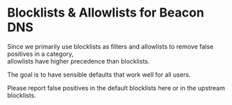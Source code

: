 # Blocklists & Allowlists for Beacon DNS

Since we primarily use blocklists as filters and allowlists to remove false positives in a category,\
allowlists have higher precedence than blocklists.

The goal is to have sensible defaults that work well for all users.

Please report false positives in the default blocklists here or in the upstream blocklists.
